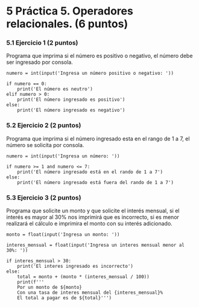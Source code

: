 # 5 Práctica 5. Operadores relacionales. (6 puntos) 
### 5.1 Ejercicio 1 (2 puntos)
Programa que imprima si el número es positivo o negativo, el número debe ser ingresado por consola.

    numero = int(input('Ingresa un número positivo o negativo: '))

    if numero == 0:
        print('El número es neutro')
    elif numero > 0:
        print('El número ingresado es positivo')
    else:
        print('El número ingresado es negativo')

### 5.2 Ejercicio 2 (2 puntos)
Programa que imprima si el número ingresado esta en el rango de 1 a 7, el número se solicita por consola.

    numero = int(input('Ingresa un número: '))

    if numero >= 1 and numero <= 7:
        print('El número ingresado está en el rando de 1 a 7')
    else:
        print('El número ingresado está fuera del rando de 1 a 7')

### 5.3 Ejercicio 3 (2 puntos)
Programa que solicite un monto y que solicite el interés mensual, si el interés es mayor al 30% nos imprimirá que es incorrecto, si es menor realizará el cálculo e imprimira el monto con su interés adicionado.

    monto = float(input('Ingresa un monto: '))

    interes_mensual = float(input('Ingresa un interes mensual menor al 30%: '))

    if interes_mensual > 30:
        print('El interes ingresado es incorrecto')
    else:
        total = monto + (monto * (interes_mensual / 100))
        print(f'''
        Por un monto de ${monto} 
        Con una tasa de interes mensual del {interes_mensual}% 
        El total a pagar es de ${total}''')
